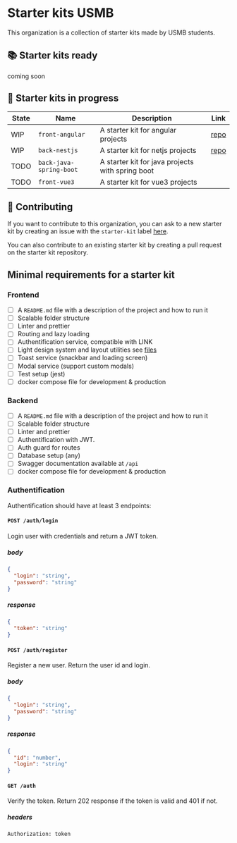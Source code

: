 # Starter kits USMB

This organization is a collection of starter kits made by USMB students.

## 📚 Starter kits ready

coming soon

## 📝 Starter kits in progress

| State | Name                    | Description                                      | Link                                                       |
| ----- | ----------------------- | ------------------------------------------------ | ---------------------------------------------------------- |
| WIP   | `front-angular`         | A starter kit for angular projects               | [repo](https://github.com/starter-kits-usmb/front-angular) |
| WIP   | `back-nestjs`           | A starter kit for netjs projects                 | [repo](https://github.com/starter-kits-usmb/back-nestjs)   |
| TODO  | `back-java-spring-boot` | A starter kit for java projects with spring boot |                                                            |
| TODO  | `front-vue3`            | A starter kit for vue3 projects                  |                                                            |

## 🤝 Contributing

If you want to contribute to this organization, you can ask to a new starter kit by creating an issue with the `starter-kit` label [here](https://github.com/starter-kits-usmb/.github/issues).

You can also contribute to an existing starter kit by creating a pull request on the starter kit repository.

## Minimal requirements for a starter kit

### Frontend

- [ ] A `README.md` file with a description of the project and how to run it
- [ ] Scalable folder structure
- [ ] Linter and prettier
- [ ] Routing and lazy loading
- [ ] Authentification service, compatible with LINK
- [ ] Light design system and layout utilities see [files](https://github.com/starter-kits-usmb/.github/tree/main/minimal-design-system)
- [ ] Toast service (snackbar and loading screen)
- [ ] Modal service (support custom modals)
- [ ] Test setup (jest)
- [ ] docker compose file for development & production

### Backend

- [ ] A `README.md` file with a description of the project and how to run it
- [ ] Scalable folder structure
- [ ] Linter and prettier
- [ ] Authentification with JWT.
- [ ] Auth guard for routes
- [ ] Database setup (any)
- [ ] Swagger documentation available at `/api`
- [ ] docker compose file for development & production

### Authentification

Authentification should have at least 3 endpoints:

#### `POST /auth/login`

Login user with credentials and return a JWT token.

##### body

```json
{
  "login": "string",
  "password": "string"
}
```

##### response

```json
{
  "token": "string"
}
```

#### `POST /auth/register`

Register a new user. Return the user id and login.

##### body

```json
{
  "login": "string",
  "password": "string"
}
```

##### response

```json
{
  "id": "number",
  "login": "string"
}
```

#### `GET /auth`

Verify the token. Return 202 response if the token is valid and 401 if not.

##### headers

`Authorization: token`

